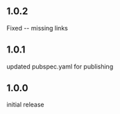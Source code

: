 ## 1.0.2

Fixed -- missing links

## 1.0.1

updated pubspec.yaml for publishing

## 1.0.0

initial release
